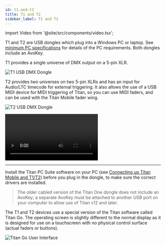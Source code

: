 ```yaml
---
id: t1-and-t2
title: T1 and T2
sidebar_label: T1 and T2
---
```


import Video from '@site/src/components/video.tsx';

T1 and T2 are USB dongles which plug into a Windows PC or laptop. See [minimum PC specifications](../titan-basics.md#connecting-up-titan-mobile-and-t1t2) for details of the PC requirements. Both dongles include an AvoKey.

T1 provides a single universe of DMX output on a 5-pin XLR.

![T1 USB DMX Dongle](/docs/images/T1.png)

T2 provides two universes on two 5-pin XLRs and has an input for
Audio/LTC timecode for external triggering. It also allows the use of a USB MIDI device for MIDI
triggering of Titan, so you can use MIDI faders, and can be used with
the Titan Mobile fader wing.

![T2 USB DMX Dongle](/docs/images/T2.png)


<Video videoId="wO94RvG6agI" title="T2 USB Interface"></Video>

---

Install the Titan PC Suite software on your PC (see [Connecting up Titan Mobile and T1/T2](../titan-basics.md#connecting-up-titan-mobile-and-t1t2)) before
you plug in the dongle, to make sure the correct drivers are installed.

> The older cabled version of the Titan One dongle does not include an 
  AvoKey; a separate AvoKey must be attached to another USB port on your
  computer to allow use of Titan v12 and later.

The T1 and T2 devices use a special version of the Titan software called
Titan Go. The operating screen is slightly different to the normal
display as it is designed for use on a touchscreen with no physical
control surface (actual faders or buttons).

![Titan Go User Interface](/docs/images/Titan-Go-User-Interface.png)
